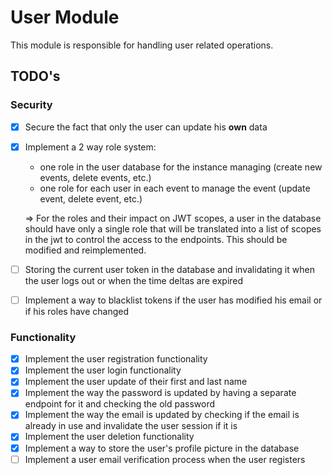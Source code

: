 # User Module

This module is responsible for handling user related operations.

## TODO's

### Security

- [x] Secure the fact that only the user can update his **own** data
- [x] Implement a 2 way role system:
  - one role in the user database for the instance managing (create new events, delete events, etc.)
  - one role for each user in each event to manage the event (update event, delete event, etc.)

  => For the roles and their impact on JWT scopes, a user in the database should have only a single role that will be translated into a list of scopes in the jwt to control the access to the endpoints. This should be modified and reimplemented.
- [ ] Storing the current user token in the database and invalidating it when the user logs out or when the time deltas are expired
- [ ] Implement a way to blacklist tokens if the user has modified his email or if his roles have changed

### Functionality

- [x] Implement the user registration functionality
- [x] Implement the user login functionality
- [x] Implement the user update of their first and last name
- [x] Implement the way the password is updated by having a separate endpoint for it and checking the old password
- [x] Implement the way the email is updated by checking if the email is already in use and invalidate the user session if it is
- [x] Implement the user deletion functionality
- [x] Implement a way to store the user's profile picture in the database
- [ ] Implement a user email verification process when the user registers
